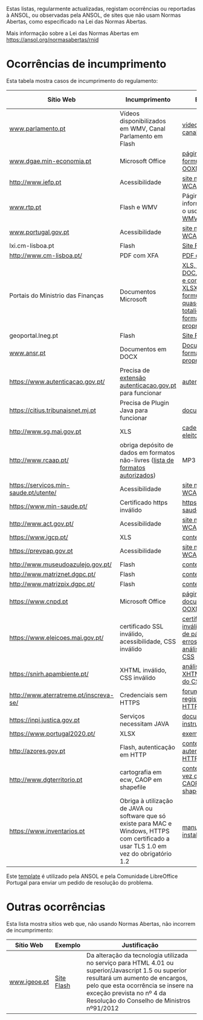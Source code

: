 Estas listas, regularmente actualizadas, registam ocorrências ou reportadas à ANSOL, ou observadas pela ANSOL, de sites que não usam Normas Abertas, como especificado na Lei das Normas Abertas.

Mais informação sobre a Lei das Normas Abertas em https://ansol.org/normasabertas/rnid

# Ocorrências de incumprimento

Esta tabela mostra casos de incumprimento do regulamento:

| Sítio Web | Incumprimento | Exemplo | Última avaliação | Pedido de Resolução |
|---|---|---|---|---|
| www.parlamento.pt | Vídeos disponibilizados em WMV, Canal Parlamento em Flash | [vídeo de audição](http://www.parlamento.pt/ActividadeParlamentar/Paginas/DetalheAudiencia.aspx?BID=99371), [canal parlamento](http://www.canal.parlamento.pt) | 2019/10/12 | 2015/03/25 |
| www.dgae.min-economia.pt | Microsoft Office | [página com formulários OOXML](http://www.dgae.gov.pt/documentacao-/formularios.aspx) | 2019/10/12 | 2015/03/25 |
| http://www.iefp.pt | Acessibilidade | [site não cumpre WCAG 2.0 AA](http://www.iefp.pt) | 2019/10/12 | 2016/01/05 |
| www.rtp.pt | Flash e WMV | Páginas com informação sobre o uso de [Flash](http://media.rtp.pt/empresa/utilizacao/flash-player/) e [WMV](http://media.rtp.pt/empresa/utilizacao/windows-media-player/) | 2019/10/12 | 2015/06/07 |
| www.portugal.gov.pt | Acessibilidade | [site não cumpre WCAG 2.0 A](http://www.portugal.gov.pt) | 2019/10/12 | 2019/08/13 |
| lxi.cm-lisboa.pt | Flash | [Site Flash](http://lxi.cm-lisboa.pt/lxi/) | 2019/10/12 | 2015/06/07 |
| http://www.cm-lisboa.pt/ | PDF com XFA | [PDF com XFA](http://www.cm-lisboa.pt/fileadmin/DOCS/Formularios/transversais/CML_participacao_ocorrencia.pdf) | 2019/10/12 | 2019/04/23 |
| Portais do Ministrio das Finanças | Documentos Microsoft | [XLS, XLSX e DOC](http://info.portaldasfinancas.gov.pt/pt/apoio_contribuinte/tabela_ret_doclib/), [endereços e contactos em XLSX](https://www.portaldasfinancas.gov.pt/pt/contactosEbalcao.action), [lista de formulários, quase na totalidade em formatos proprietários](http://info-aduaneiro.portaldasfinancas.gov.pt/pt/publicacoes_formularios/formularios/Pages/formularios.aspx) | 2019/10/12 | 2017/03/25 |
| geoportal.lneg.pt | Flash | [Site Flash](http://geoportal.lneg.pt/index.php) | 2019/10/12 | 2016/01/15 |
| www.ansr.pt | Documentos em DOCX | [Documentos em formato proprietário](http://www.ansr.pt/Contraordenacoes/Formularios/Pages/default.aspx) | 2019/10/12 | 2015/04/14 |
| https://www.autenticacao.gov.pt/ | Precisa de [extensão autenticacao.gov.pt](https://autenticacao.gov.pt/fa/ajuda/autenticacaogovpt.aspx#installAgent) para funcionar | [autenticação](https://cmd.autenticacao.gov.pt/Ama.Authentication.Frontend/) | 2019/10/12 | |
| https://citius.tribunaisnet.mj.pt | Precisa de Plugin Java para funcionar | [documentação](https://citius.tribunaisnet.mj.pt/habilus/Docs/CITIUS_WEB_FIREFOX_MARCO_2017.pdf) | 2019/10/12 | 2017/06/12 |
| http://www.sg.mai.gov.pt | XLS | [cadernos eleitorais](http://www.sg.mai.gov.pt/AdministracaoEleitoral/RecenseamentoEleitoral/ResultadosRecenseamento/Paginas/default.aspx) | 2019/10/12 | 2016/01/28 |
| http://www.rcaap.pt/ | obriga depósito de dados em formatos não-livres ([lista de formatos autorizados](https://dre.pt/application/conteudo/72779297)) | MP3 | 2019/10/12 | |
| https://servicos.min-saude.pt/utente/ | Acessibilidade | [site não cumpre WCAG 2.0 AA](https://servicos.min-saude.pt/utente/) | 2019/10/12 | 2016/09/27 |
| https://www.min-saude.pt/ | Certificado https inválido | https://www.min-saude.pt/ | 2019/10/12 | 2016/10/01 |
| http://www.act.gov.pt/ | Acessibilidade | [site não cumpre WCAG 2.0 A](http://www.act.gov.pt/) | 2019/10/12 ||
| https://www.igcp.pt/ | XLS | [conteúdo em XLS](https://www.igcp.pt/pt/gca/?id=80) | 2019/10/12 | 2019/05/14 |
| https://prevpap.gov.pt | Acessibilidade | [site não cumpre WCAG 2.0 A](https://prevpap.gov.pt) | 2019/10/12 | 2019/08/13 |
| http://www.museudoazulejo.gov.pt/ | Flash | [conteúdo Flash](http://www.museudoazulejo.gov.pt/) | 2019/10/12 | 2019/07/30 |
| http://www.matriznet.dgpc.pt/ | Flash | [conteúdo Flash](http://www.matriznet.dgpc.pt/) | 2019/10/12 ||
| http://www.matrizpix.dgpc.pt/ | Flash | [conteúdo Flash](http://www.matrizpix.dgpc.pt/) | 2019/10/12 ||
| https://www.cnpd.pt | Microsoft Office | [página com documentos OOXML](https://www.cnpd.pt/bin/rgpd/rgpd.htm) | 2019/10/12 ||
| https://www.eleicoes.mai.gov.pt/ | certificado SSL inválido, acessibilidade, CSS inválido | [certificado SSL inválido](https://www.autarquicas2017.mai.gov.pt/), [exemplo de página com erros WCAG](https://www.eleicoes.mai.gov.pt/europeias2019/estrangeiro.html), [análise de um CSS](https://jigsaw.w3.org/css-validator/validator?uri=https%3A%2F%2Fwww.eleicoes.mai.gov.pt%2Fautarquicas2017%2F&profile=css3svg&usermedium=all&warning=1&vextwarning=&lang=en) | 2019/10/12 ||
| https://snirh.apambiente.pt/ | XHTML inválido, CSS inválido | [análise do XHTML](https://validator.w3.org/check?uri=https%3A%2F%2Fsnirh.apambiente.pt&charset=%28detect+automatically%29&doctype=Inline&group=0), [análise do CSS](https://jigsaw.w3.org/css-validator/validator?uri=https%3A%2F%2Fsnirh.apambiente.pt&profile=css3&usermedium=all&warning=1&vextwarning=&lang=en) | 2019/10/12 ||
| http://www.aterratreme.pt/inscreva-se/ | Credenciais sem HTTPS | [forumulário de registo em HTTPS](http://www.aterratreme.pt/inscreva-se/) | 2019/10/12 ||
| https://inpi.justica.gov.pt | Serviços necessitam JAVA | [documento com instruções](https://servicosonline.inpi.pt/registos/guia_certificado.pdf) | 2019/10/12 ||
| https://www.portugal2020.pt/ | XLSX | [exemplo](https://www.portugal2020.pt/content/lista-de-operacoes-aprovadas) | 2019/10/12 | 2019/08/11 |
| http://azores.gov.pt | Flash, autenticação em HTTP | [conteúdo Flash e autenticação sem HTTPS](http://azores.gov.pt) | 2019/10/12 ||
| http://www.dgterritorio.pt | cartografia em ecw, CAOP em shapefile | [conteúdo ecw em vez de geotiff](http://www.dgterritorio.pt/cartografia_e_geodesia/cartografia/cartografia_de_base___topografica_e_topografica_de_imagem/serie_cartografica_1500_000/), [CAOP em shapefile](http://www.dgterritorio.pt/cartografia_e_geodesia/cartografia/carta_administrativa_oficial_de_portugal_caop/caop__download_/) | 2019/10/12 ||
| https://www.inventarios.pt | Obriga à utilização de JAVA ou software que só existe para MAC e Windows, HTTPS com certificado a usar TLS 1.0 em vez do obrigatório 1.2 | [manual de instalação](https://www.inventarios.pt/documentos/manual_instalacao_gosign_v4.pdf) | 2019/10/12 ||

Este [template](template.txt) é utilizado pela ANSOL e pela Comunidade LibreOffice Portugal para enviar um pedido de resolução do problema.

# Outras ocorrências

Esta lista mostra sítios web que, não usando Normas Abertas, não incorrem de incumprimento:

| Sítio Web | Exemplo | Justificação |
|---|---|---|
| www.igeoe.pt | [Site Flash](http://www.igeoe.pt/igeoesig/) | Da alteração da tecnologia utilizada no serviço para HTML 4.01 ou superior/Javascript 1.5 ou superior resultará um aumento de encargos, pelo que esta ocorrência se insere na exceção prevista no nº 4 da Resolução do Conselho de Ministros nº91/2012 |
